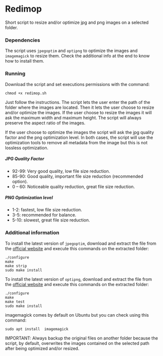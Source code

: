 # Redimop

Short script to resize and/or optimize jpg and png images on a selected folder.

### Dependencies

The script uses `jpegoptim` and `optipng` to optimize the images and `imagemagick` to resize them. Check the additional info at the end to know how to install them. 

### Running

Download the script and set executions permissions with the command:

`chmod +x redimop.sh`

Just follow the instructions. The script lets the user enter the path of the folder where the images are located. Then it lets the user choose to resize and/or optimize the images. If the user choose to resize the images it will ask the maximum width and maximum height. The script will always preserve the aspect ratio of the images. 

If the user choose to optimize the images the script will ask the jpg quality factor and the png optimization level. In both cases, the script will use the optimization tools to remove all metadata from the image but this is not lossless optimization.

##### JPG Quality Factor

- 92-99: Very good quality, low file size reduction.
- 85-90: Good quality, important file size reduction (recommended option).
- 0 – 60: Noticeable quality reduction, great file size reduction. 

##### PNG Optimization level
- 1-2: fastest, low file size reduction.
- 3-5: recommended for balance. 
- 5-10: slowest, great file size reduction. 

### Additional information

To install the latest version of `jpegoptim`, download and extract the file from the [official website](http://www.kokkonen.net/tjko/projects.html#Jpegoptim) and execute this commands on the extracted folder:
```
./configure
make
make strip
sudo make install
```
To install the latest version of `optipng`, download and extract the file from the [official website](http://optipng.sourceforge.net/) and execute this commands on the extracted folder:
```
./configure
make
make test
sudo make install
```
imagemagick comes by default on Ubuntu but you can check using this command:

`sudo apt install  imagemagick`

IMPORTANT: Always backup the original files on another folder because the script, by default, overwrites the images contained on the selected path after being optimized and/or resized. 
